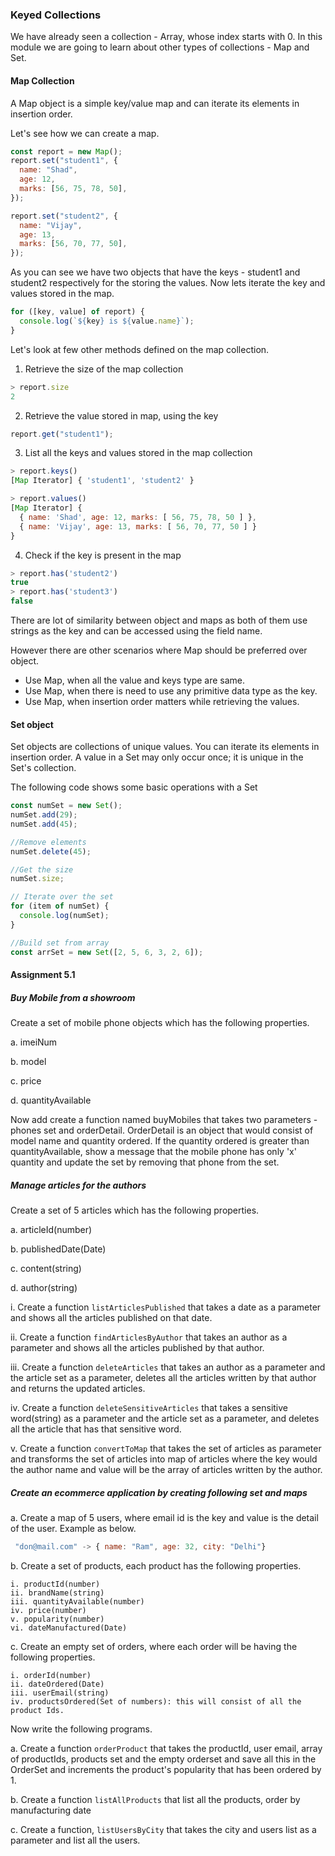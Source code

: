 ### Keyed Collections

We have already seen a collection - Array, whose index starts with 0. In this module we are going to learn about other types of collections - Map and Set.

#### Map Collection

A Map object is a simple key/value map and can iterate its elements in insertion order.

Let's see how we can create a map.

```js
const report = new Map();
report.set("student1", {
  name: "Shad",
  age: 12,
  marks: [56, 75, 78, 50],
});

report.set("student2", {
  name: "Vijay",
  age: 13,
  marks: [56, 70, 77, 50],
});
```

As you can see we have two objects that have the keys - student1 and student2 respectively for the storing the values. Now lets iterate the key and values stored in the map.

```js
for ([key, value] of report) {
  console.log(`${key} is ${value.name}`);
}
```

Let's look at few other methods defined on the map collection.

1. Retrieve the size of the map collection

```js
> report.size
2
```

2. Retrieve the value stored in map, using the key

```js
report.get("student1");
```

3. List all the keys and values stored in the map collection

```js
> report.keys()
[Map Iterator] { 'student1', 'student2' }

> report.values()
[Map Iterator] {
  { name: 'Shad', age: 12, marks: [ 56, 75, 78, 50 ] },
  { name: 'Vijay', age: 13, marks: [ 56, 70, 77, 50 ] }
}
```

4. Check if the key is present in the map

```js
> report.has('student2')
true
> report.has('student3')
false
```

There are lot of similarity between object and maps as both of them use strings as the key and can be accessed using the field name.

However there are other scenarios where Map should be preferred over object.

- Use Map, when all the value and keys type are same.
- Use Map, when there is need to use any primitive data type as the key.
- Use Map, when insertion order matters while retrieving the values.

#### Set object

Set objects are collections of unique values. You can iterate its elements in insertion order. A value in a Set may only occur once; it is unique in the Set's collection.

The following code shows some basic operations with a Set

```js
const numSet = new Set();
numSet.add(29);
numSet.add(45);

//Remove elements
numSet.delete(45);

//Get the size
numSet.size;

// Iterate over the set
for (item of numSet) {
  console.log(numSet);
}

//Build set from array
const arrSet = new Set([2, 5, 6, 3, 2, 6]);
```

#### Assignment 5.1
##### Buy Mobile from a showroom

Create a set of mobile phone objects which has the following properties.

a. imeiNum

b. model

c. price

d. quantityAvailable

Now add create a function named buyMobiles that takes two parameters - phones set and orderDetail. OrderDetail is an object that would consist of model name and quantity ordered. If the quantity ordered is greater than quantityAvailable, show a message that the mobile phone has only 'x' quantity and update the set by removing that phone from the set.

##### Manage articles for the authors

Create a set of 5 articles which has the following properties.

a. articleId(number)

b. publishedDate(Date)

c. content(string)

d. author(string)

i. Create a function `listArticlesPublished` that takes a date as a parameter and shows all the articles published on that date.

ii. Create a function `findArticlesByAuthor` that takes an author as a parameter and shows all the articles published by that author.

iii. Create a function `deleteArticles` that takes an author as a parameter and the article set as a parameter, deletes all the articles written by that author and returns the updated articles.

iv. Create a function `deleteSensitiveArticles` that takes a sensitive word(string) as a parameter and the article set as a parameter, and deletes all the article that has that sensitive word.

v. Create a function `convertToMap` that takes the set of articles as parameter and transforms the set of articles into map of articles where the key would the author name and value will be the array of articles written by the author.


##### Create an ecommerce application by creating following set and maps

 a. Create a map of 5 users, where email id is the key and value is the detail of the user. Example as below.
   ```js
    "don@mail.com" -> { name: "Ram", age: 32, city: "Delhi"}
   ```

 b. Create a set of products, each product has the following properties.

    i. productId(number)
    ii. brandName(string)
    iii. quantityAvailable(number)
    iv. price(number)
    v. popularity(number)
    vi. dateManufactured(Date)

 c. Create an empty set of orders, where each order will be having the following properties.

    i. orderId(number)
    ii. dateOrdered(Date)
    iii. userEmail(string)
    iv. productsOrdered(Set of numbers): this will consist of all the product Ids.

 Now write the following programs.

 a. Create a function `orderProduct` that takes the productId, user email, array of productIds, products set and the empty orderset and save all this in the OrderSet and increments the product's popularity that has been ordered by 1.

 b. Create a function `listAllProducts` that list all the products, order by manufacturing date

 c. Create a function, `listUsersByCity` that takes the city and users list as a parameter and list all the users.

